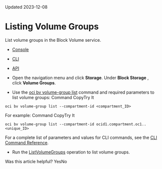 Updated 2023-12-08
# Listing Volume Groups
List volume groups in the Block Volume service.
  * [Console](https://docs.oracle.com/en-us/iaas/Content/Block/Concepts/list-volume-group.htm)
  * [CLI](https://docs.oracle.com/en-us/iaas/Content/Block/Concepts/list-volume-group.htm)
  * [API](https://docs.oracle.com/en-us/iaas/Content/Block/Concepts/list-volume-group.htm)


  * Open the navigation menu and click **Storage**. Under **Block Storage** , click **Volume Groups**.
  * Use the [oci bv volume-group list](https://docs.oracle.com/iaas/tools/oci-cli/latest/oci_cli_docs/cmdref/bv/volume-group/list.html) command and required parameters to list volume groups:
Command
CopyTry It
```
oci bv volume-group list --compartment-id <compartment_ID>
```

For example:
Command
CopyTry It
```
oci bv volume-group list --compartment-id ocid1.compartment.oc1..<unique_ID>
```

For a complete list of parameters and values for CLI commands, see the [CLI Command Reference](https://docs.oracle.com/iaas/tools/oci-cli/latest).
  * Run the [ListVolumeGroups](https://docs.oracle.com/iaas/api/#/en/iaas/latest/VolumeGroup/ListVolumeGroups) operation to list volume groups.


Was this article helpful?
YesNo

